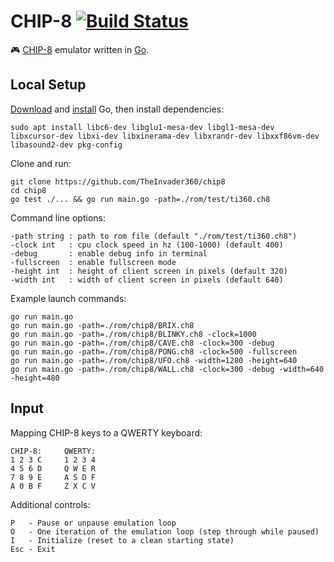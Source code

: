 # CHIP-8 [![Build Status](https://travis-ci.com/TheInvader360/chip8.svg?branch=master)](https://travis-ci.com/TheInvader360/chip8)

:video_game: [CHIP-8](https://en.wikipedia.org/wiki/CHIP-8) emulator written in [Go](https://golang.org/).


## Local Setup

[Download](https://golang.org/dl) and [install](https://golang.org/doc/install) Go, then install dependencies:

    sudo apt install libc6-dev libglu1-mesa-dev libgl1-mesa-dev libxcursor-dev libxi-dev libxinerama-dev libxrandr-dev libxxf86vm-dev libasound2-dev pkg-config

Clone and run:

    git clone https://github.com/TheInvader360/chip8
    cd chip8
    go test ./... && go run main.go -path=./rom/test/ti360.ch8

Command line options:

    -path string : path to rom file (default "./rom/test/ti360.ch8")
    -clock int   : cpu clock speed in hz (100-1000) (default 400)
    -debug       : enable debug info in terminal
    -fullscreen  : enable fullscreen mode
    -height int  : height of client screen in pixels (default 320)
    -width int   : width of client screen in pixels (default 640)

Example launch commands:

    go run main.go
    go run main.go -path=./rom/chip8/BRIX.ch8
    go run main.go -path=./rom/chip8/BLINKY.ch8 -clock=1000
    go run main.go -path=./rom/chip8/CAVE.ch8 -clock=300 -debug
    go run main.go -path=./rom/chip8/PONG.ch8 -clock=500 -fullscreen
    go run main.go -path=./rom/chip8/UFO.ch8 -width=1280 -height=640
    go run main.go -path=./rom/chip8/WALL.ch8 -clock=300 -debug -width=640 -height=480

## Input

Mapping CHIP-8 keys to a QWERTY keyboard:

    CHIP-8:     QWERTY:
    1 2 3 C     1 2 3 4
    4 5 6 D     Q W E R
    7 8 9 E     A S D F
    A 0 B F     Z X C V

Additional controls:

    P   - Pause or unpause emulation loop
    O   - One iteration of the emulation loop (step through while paused)
    I   - Initialize (reset to a clean starting state)
    Esc - Exit
